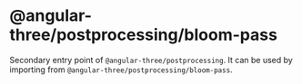 # @angular-three/postprocessing/bloom-pass

Secondary entry point of `@angular-three/postprocessing`. It can be used by importing from `@angular-three/postprocessing/bloom-pass`.
